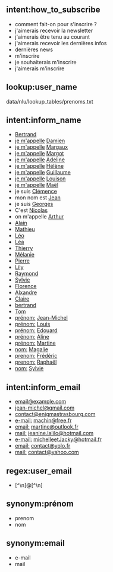 ## intent:how_to_subscribe
- comment fait-on pour s'inscrire ?
- j'aimerais recevoir la newsletter
- j'aimerais être tenu au courant
- j'aimerais recevoir les dernières infos
- dernières news
- m'inscrire  
- je souhaiterais m'inscrire
- j'aimerais m'inscrire

## lookup:user_name
data/nlu/lookup_tables/prenoms.txt

## intent:inform_name
- [Bertrand](user_name)
- [je m'appelle](name_prompt) [Damien](user_name)
- [je m'appelle](name_prompt) [Margaux](user_name)
- [je m'appelle](name_prompt) [Margot](user_name)
- [je m'appelle](name_prompt) [Adeline](user_name)
- [je m'appelle](name_prompt) [Hélène](user_name)
- [je m'appelle](name_prompt) [Guillaume](user_name)
- [je m'appelle](name_prompt) [Louison](user_name)
- [je m'appelle](name_prompt) [Maël](user_name)
- je suis [Clémence](user_name)
- mon nom est [Jean](user_name)
- je suis [Georges](user_name)
- C'est [Nicolas](user_name)
- on m'appelle [Arthur](user_name)
- [Alain](user_name)
- [Mathieu](user_name)
- [Léo](user_name)
- [Léa](user_name)
- [Thierry](user_name)
- [Mélanie](user_name)
- [Pierre](user_name)
- [Lily](user_name)
- [Raymond](user_name)
- [Sylvie](user_name)
- [Florence](user_name)
- [Alxandre](user_name)
- [Claire](user_name)
- [bertrand](user_name)
- [Tom](user_name)
- [prénom:](name_prompt) [Jean-Michel](user_name)
- [prénom:](name_prompt) [Louis](user_name)
- [prénom:](name_prompt) [Edouard](user_name)
- [prénom:](name_prompt) [Aline](user_name)
- [prénom:](name_prompt) [Martine](user_name)
- [nom:](name_prompt) [Magalie](user_name)
- [prenom:](name_prompt) [Frédéric](user_name)
- [prenom:](name_prompt) [Raphaël](user_name)
- [nom:](name_prompt) [Sylvie](user_name)

## intent:inform_email
- [email@example.com](user_email)
- [jean-michel@gmail.com](user_email)
- [contact@enigmastrasbourg.com](user_email)
- [e-mail:](email_prompt) [machin@free.fr](user_email)
- [email:](email_prompt) [martine@outlook.fr](user_email)
- [mail:](email_prompt) [jeanine.lalilo@hotmail.com](user_email)
- [e-mail:](email_prompt) [michelleetJacky@hotmail.fr](user_email)
- [email:](email_prompt) [contact@yolo.fr](user_email)
- [mail:](email_prompt) [contact@yahoo.com](user_email)

## regex:user_email
- [^\n]@[^\n]

## synonym:prénom
- prenom
- nom

## synonym:email
- e-mail
- mail
